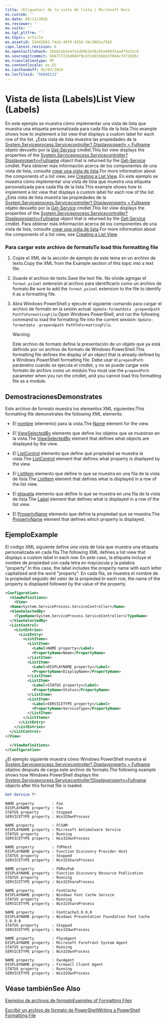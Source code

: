 ```yaml
---
title: (Etiquetas) de la vista de lista | Microsoft Docs
ms.custom: ''
ms.date: 09/13/2016
ms.reviewer: ''
ms.suite: ''
ms.tgt_pltfrm: ''
ms.topic: article
ms.assetid: 53442bb1-74a3-49f9-9150-3bc3081a7565
caps.latest.revision: 6
ms.openlocfilehash: 2bb62ab3e4fa1db9b3af8c82eb9035aa4f3e31c0
ms.sourcegitcommit: b6871f21bd666f9cd71dd336bb3f844cf472b56c
ms.translationtype: MT
ms.contentlocale: es-ES
ms.lasthandoff: 02/03/2019
ms.locfileid: "56860131"
---
```

# <a name="list-view-labels"></a><span data-ttu-id="0e67e-102">Vista de lista (Labels)</span><span class="sxs-lookup"><span data-stu-id="0e67e-102">List View (Labels)</span></span>

<span data-ttu-id="0e67e-103">En este ejemplo se muestra cómo implementar una vista de lista que muestra una etiqueta personalizada para cada fila de la lista.</span><span class="sxs-lookup"><span data-stu-id="0e67e-103">This example shows how to implement a list view that displays a custom label for each row of the list.</span></span> <span data-ttu-id="0e67e-104">¿Esta vista de lista muestra las propiedades de la [System.Serviceprocess.Servicecontroller? Displayproperty = Fullname](/dotnet/api/System.ServiceProcess.ServiceController) objeto devuelto por la [Get-Service](/powershell/module/microsoft.powershell.management/get-service) cmdlet.</span><span class="sxs-lookup"><span data-stu-id="0e67e-104">This list view displays the properties of the [System.Serviceprocess.Servicecontroller?Displayproperty=Fullname](/dotnet/api/System.ServiceProcess.ServiceController) object that is returned by the [Get-Service](/powershell/module/microsoft.powershell.management/get-service) cmdlet.</span></span> <span data-ttu-id="0e67e-105">Para obtener más información acerca de los componentes de una vista de lista, consulte [crear una vista de lista](./creating-a-list-view.md).</span><span class="sxs-lookup"><span data-stu-id="0e67e-105">For more information about the components of a list view, see [Creating a List View](./creating-a-list-view.md).</span></span>
<span data-ttu-id="0e67e-106">En este ejemplo se muestra cómo implementar una vista de lista que muestra una etiqueta personalizada para cada fila de la lista.</span><span class="sxs-lookup"><span data-stu-id="0e67e-106">This example shows how to implement a list view that displays a custom label for each row of the list.</span></span> <span data-ttu-id="0e67e-107">¿Esta vista de lista muestra las propiedades de la [System.Serviceprocess.Servicecontroller? Displayproperty = Fullname](/dotnet/api/System.ServiceProcess.ServiceController) objeto devuelto por la [Get-Service](/powershell/module/Microsoft.PowerShell.Management/Get-Service) cmdlet.</span><span class="sxs-lookup"><span data-stu-id="0e67e-107">This list view displays the properties of the [System.Serviceprocess.Servicecontroller?Displayproperty=Fullname](/dotnet/api/System.ServiceProcess.ServiceController) object that is returned by the [Get-Service](/powershell/module/Microsoft.PowerShell.Management/Get-Service) cmdlet.</span></span> <span data-ttu-id="0e67e-108">Para obtener más información acerca de los componentes de una vista de lista, consulte [crear una vista de lista](./creating-a-list-view.md).</span><span class="sxs-lookup"><span data-stu-id="0e67e-108">For more information about the components of a list view, see [Creating a List View](./creating-a-list-view.md).</span></span>

### <a name="to-load-this-formatting-file"></a><span data-ttu-id="0e67e-109">Para cargar este archivo de formato</span><span class="sxs-lookup"><span data-stu-id="0e67e-109">To load this formatting file</span></span>

1. <span data-ttu-id="0e67e-110">Copie el XML de la sección de ejemplo de este tema en un archivo de texto.</span><span class="sxs-lookup"><span data-stu-id="0e67e-110">Copy the XML from the Example section of this topic into a text file.</span></span>

2. <span data-ttu-id="0e67e-111">Guarde el archivo de texto.</span><span class="sxs-lookup"><span data-stu-id="0e67e-111">Save the text file.</span></span> <span data-ttu-id="0e67e-112">No olvide agregar el `format.ps1xml` extensión al archivo para identificarlo como un archivo de formato.</span><span class="sxs-lookup"><span data-stu-id="0e67e-112">Be sure to add the `format.ps1xml` extension to the file to identify it as a formatting file.</span></span>

3. <span data-ttu-id="0e67e-113">Abra Windows PowerShell y ejecute el siguiente comando para cargar el archivo de formato en la sesión actual: `Update-formatdata -prependpath PathToFormattingFile`.</span><span class="sxs-lookup"><span data-stu-id="0e67e-113">Open Windows PowerShell, and run the following command to load the formatting file into the current session: `Update-formatdata -prependpath PathToFormattingFile`.</span></span>

   > [!WARNING]
   > <span data-ttu-id="0e67e-114">Este archivo de formato define la presentación de un objeto que ya está definido por un archivo de formato de Windows PowerShell.</span><span class="sxs-lookup"><span data-stu-id="0e67e-114">This formatting file defines the display of an object that is already defined by a Windows PowerShell formatting file.</span></span> <span data-ttu-id="0e67e-115">Debe usar el `prependPath` parámetro cuando se ejecuta el cmdlet, y no se puede cargar este formato de archivo como un módulo.</span><span class="sxs-lookup"><span data-stu-id="0e67e-115">You must use the `prependPath` parameter when you run the cmdlet, and you cannot load this formatting file as a module.</span></span>

## <a name="demonstrates"></a><span data-ttu-id="0e67e-116">Demostraciones</span><span class="sxs-lookup"><span data-stu-id="0e67e-116">Demonstrates</span></span>

<span data-ttu-id="0e67e-117">Este archivo de formato muestra los elementos XML siguientes:</span><span class="sxs-lookup"><span data-stu-id="0e67e-117">This formatting file demonstrates the following XML elements:</span></span>

- <span data-ttu-id="0e67e-118">El [nombre](./name-element-for-view-format.md) (elemento) para la vista.</span><span class="sxs-lookup"><span data-stu-id="0e67e-118">The [Name](./name-element-for-view-format.md) element for the view.</span></span>

- <span data-ttu-id="0e67e-119">El [ViewSelectedBy](./viewselectedby-element-format.md) elemento que define los objetos que se muestran en la vista.</span><span class="sxs-lookup"><span data-stu-id="0e67e-119">The [ViewSelectedBy](./viewselectedby-element-format.md) element that defines what objects are displayed by the view.</span></span>

- <span data-ttu-id="0e67e-120">El [ListControl](./listcontrol-element-format.md) elemento que define qué propiedad se muestra la vista.</span><span class="sxs-lookup"><span data-stu-id="0e67e-120">The [ListControl](./listcontrol-element-format.md) element that defines what property is displayed by the view.</span></span>

- <span data-ttu-id="0e67e-121">El [ListItem](./listitem-element-for-listitems-for-listcontrol-format.md) elemento que define lo que se muestra en una fila de la vista de lista.</span><span class="sxs-lookup"><span data-stu-id="0e67e-121">The [ListItem](./listitem-element-for-listitems-for-listcontrol-format.md) element that defines what is displayed in a row of the list view.</span></span>

- <span data-ttu-id="0e67e-122">El [etiqueta](./label-element-for-listitem-for-listcontrol-format.md) elemento que define lo que se muestra en una fila de la vista de lista.</span><span class="sxs-lookup"><span data-stu-id="0e67e-122">The [Label](./label-element-for-listitem-for-listcontrol-format.md) element that defines what is displayed in a row of the list view.</span></span>

- <span data-ttu-id="0e67e-123">El [PropertyName](./propertyname-element-for-listitem-for-listcontrol-format.md) elemento que define la propiedad que se muestra.</span><span class="sxs-lookup"><span data-stu-id="0e67e-123">The [PropertyName](./propertyname-element-for-listitem-for-listcontrol-format.md) element that defines which property is displayed.</span></span>

## <a name="example"></a><span data-ttu-id="0e67e-124">Ejemplo</span><span class="sxs-lookup"><span data-stu-id="0e67e-124">Example</span></span>

<span data-ttu-id="0e67e-125">El código XML siguiente define una vista de lista que muestra una etiqueta personalizada en cada fila.</span><span class="sxs-lookup"><span data-stu-id="0e67e-125">The following XML defines a list view that displays a custom label in each row.</span></span> <span data-ttu-id="0e67e-126">En este caso, la etiqueta incluye el nombre de propiedad con cada letra en mayúscula y la palabra "property".</span><span class="sxs-lookup"><span data-stu-id="0e67e-126">In this case, the label includes the property name with each letter capitalized and the word "property".</span></span> <span data-ttu-id="0e67e-127">En cada fila, se muestra el nombre de la propiedad seguido del valor de la propiedad.</span><span class="sxs-lookup"><span data-stu-id="0e67e-127">In each row, the name of the property is displayed followed by the value of the property.</span></span>

```xml
<Configuration>
  <ViewDefinitions>
    <View>
  <Name>System.ServiceProcess.ServiceController</Name>
  <ViewSelectedBy>
    <TypeName>System.ServiceProcess.ServiceController</TypeName>
  </ViewSelectedBy>
  <ListControl>
    <ListEntries>
      <ListEntry>
        <ListItems>
          <ListItem>
            <Label>NAME property</Label>
            <PropertyName>Name</PropertyName>
          </ListItem>
          <ListItem>
            <Label>DISPLAYNAME property</Label>
            <PropertyName>DisplayName</PropertyName>
          </ListItem>
          <ListItem>
            <Label>STATUS property</Label>
            <PropertyName>Status</PropertyName>
          </ListItem>
          <ListItem>
            <Label>SERVICETYPE property</Label>
            <PropertyName>ServiceType</PropertyName>
          </ListItem>
        </ListItems>
      </ListEntry>
    </ListEntries>
  </ListControl>
</View>

  </ViewDefinitions>
</Configuration>
```

<span data-ttu-id="0e67e-128">¿El ejemplo siguiente muestra cómo Windows PowerShell muestra el [System.Serviceprocess.Servicecontroller? Displayproperty = Fullname](/dotnet/api/System.ServiceProcess.ServiceController) objetos después de carga este archivo de formato.</span><span class="sxs-lookup"><span data-stu-id="0e67e-128">The following example shows how Windows PowerShell displays the [System.Serviceprocess.Servicecontroller?Displayproperty=Fullname](/dotnet/api/System.ServiceProcess.ServiceController) objects after this format file is loaded.</span></span>

```powershell
Get-Service f*
```

```output
NAME property        : Fax
DISPLAYNAME property : Fax
STATUS property      : Stopped
SERVICETYPE property : Win32OwnProcess

NAME property        : FCSAM
DISPLAYNAME property : Microsoft Antimalware Service
STATUS property      : Running
SERVICETYPE property : Win32OwnProcess

NAME property        : fdPHost
DISPLAYNAME property : Function Discovery Provider Host
STATUS property      : Stopped
SERVICETYPE property : Win32ShareProcess

NAME property        : FDResPub
DISPLAYNAME property : Function Discovery Resource Publication
STATUS property      : Running
SERVICETYPE property : Win32ShareProcess

NAME property        : FontCache
DISPLAYNAME property : Windows Font Cache Service
STATUS property      : Running
SERVICETYPE property : Win32ShareProcess

NAME property        : FontCache3.0.0.0
DISPLAYNAME property : Windows Presentation Foundation Font Cache 3.0.0.0
STATUS property      : Stopped
SERVICETYPE property : Win32OwnProcess

NAME property        : FSysAgent
DISPLAYNAME property : Microsoft Forefront System Agent
STATUS property      : Running
SERVICETYPE property : Win32OwnProcess

NAME property        : FwcAgent
DISPLAYNAME property : Firewall Client Agent
STATUS property      : Running
SERVICETYPE property : Win32OwnProcess
```

## <a name="see-also"></a><span data-ttu-id="0e67e-129">Véase también</span><span class="sxs-lookup"><span data-stu-id="0e67e-129">See Also</span></span>

[<span data-ttu-id="0e67e-130">Ejemplos de archivos de formato</span><span class="sxs-lookup"><span data-stu-id="0e67e-130">Examples of Formatting Files</span></span>](./examples-of-formatting-files.md)

[<span data-ttu-id="0e67e-131">Escribir un archivo de formato de PowerShell</span><span class="sxs-lookup"><span data-stu-id="0e67e-131">Writing a PowerShell Formatting File</span></span>](./writing-a-powershell-formatting-file.md)
